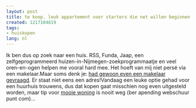 ```yaml
---
layout: post
title: te koop. leuk appartement voor starters die net willen beginnen.
created: 1217104819
tags:
- huiskopen
lang: nl
---
```

Ik ben dus op zoek naar een huis.  RSS, Funda, Jaap, een zelfgeprogrammeerd huizen-in-Nijmegen-zoekprogrammaatje en veel oren-en-ogen helpen me vooral hard mee. Het hoeft van mij niet persé via een makelaar.Maar soms denk je: [had gewoon even een makelaar gevraagd](http://www.marktplaats.nl/index.php?url=http%3A//huis-kopen.marktplaats.nl/gelderland-nijmegen/183135276-mooi-appartement.html). Er staat niet eens een adres!Vandaag een leuke optie gehad voor een huurhuis trouwens, dus dat kopen gaat misschien nog even uitgesteld worden, maar tip voor [mooie woning](http://www.hestia.nl/index.php?id=35&home=34&oid=1201&pk=) is nooit weg (ber apending webschuur punt com)...
